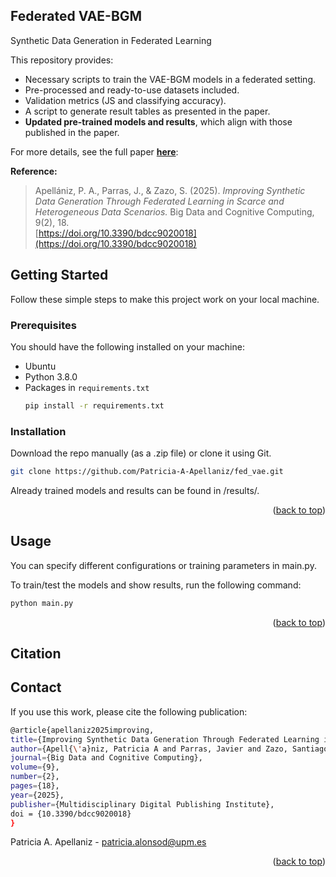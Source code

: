 <!-- ABOUT THE PROJECT -->
## Federated VAE-BGM

Synthetic Data Generation in Federated Learning

This repository provides:
* Necessary scripts to train the VAE-BGM models in a federated setting.
* Pre-processed and ready-to-use datasets included.
* Validation metrics (JS and classifying accuracy).
* A script to generate result tables as presented in the paper.
* **Updated pre-trained models and results**, which align with those published in the paper.
  
For more details, see the full paper **[here](https://doi.org/10.3390/bdcc9020018)**:

**Reference:**
> Apellániz, P. A., Parras, J., & Zazo, S. (2025). *Improving Synthetic Data Generation Through Federated Learning in Scarce and Heterogeneous Data Scenarios.* Big Data and Cognitive Computing, 9(2), 18.  
> [https://doi.org/10.3390/bdcc9020018](https://doi.org/10.3390/bdcc9020018)

<!-- GETTING STARTED -->
## Getting Started
Follow these simple steps to make this project work on your local machine.

### Prerequisites
You should have the following installed on your machine:

* Ubuntu
* Python 3.8.0
* Packages in `requirements.txt`
  ```sh
  pip install -r requirements.txt


### Installation

Download the repo manually (as a .zip file) or clone it using Git.
   ```sh
   git clone https://github.com/Patricia-A-Apellaniz/fed_vae.git
   ```


Already trained models and results can be found in /results/.
<p align="right">(<a href="#readme-top">back to top</a>)</p>

<!-- USAGE EXAMPLES -->
## Usage

You can specify different configurations or training parameters in main.py.

To train/test the models and show results, run the following command:
   ```sh
   python main.py
   ```

<p align="right">(<a href="#readme-top">back to top</a>)</p>



[//]: # (<!-- LICENSE -->)

[//]: # (## License)

[//]: # ()
[//]: # (Distributed under the XXX License. See `LICENSE.txt` for more information.)

[//]: # ()
[//]: # (<p align="right">&#40;<a href="#readme-top">back to top</a>&#41;</p>)


<!-- CITATION -->
## Citation

<!-- CONTACT -->
## Contact
If you use this work, please cite the following publication:
   ```sh
@article{apellaniz2025improving,
  title={Improving Synthetic Data Generation Through Federated Learning in Scarce and Heterogeneous Data Scenarios},
  author={Apell{\'a}niz, Patricia A and Parras, Javier and Zazo, Santiago},
  journal={Big Data and Cognitive Computing},
  volume={9},
  number={2},
  pages={18},
  year={2025},
  publisher={Multidisciplinary Digital Publishing Institute},
  doi = {10.3390/bdcc9020018}
}
   ```

Patricia A. Apellaniz - patricia.alonsod@upm.es

<p align="right">(<a href="#readme-top">back to top</a>)</p>


[//]: # (<!-- ACKNOWLEDGMENTS -->)

[//]: # (## Acknowledgments)

[//]: # ()
[//]: # (* []&#40;&#41;)

[//]: # (* []&#40;&#41;)

[//]: # (* []&#40;&#41;)

[//]: # (<p align="right">&#40;<a href="#readme-top">back to top</a>&#41;</p>)

